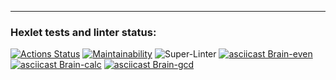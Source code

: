 ---
### Hexlet tests and linter status:
[![Actions Status](https://github.com/nofacez/frontend-project-lvl1/workflows/hexlet-check/badge.svg)](https://github.com/nofacez/frontend-project-lvl1/actions)
[![Maintainability](https://api.codeclimate.com/v1/badges/a99a88d28ad37a79dbf6/maintainability)](https://codeclimate.com/github/codeclimate/codeclimate/maintainability)
![Super-Linter](https://github.com/nofacez/frontend-project-lvl1/workflows/lint/badge.svg)
[![asciicast Brain-even](https://asciinema.org/a/UiOAh9drcwVT2nurKDrRW26Ym.svg)](https://asciinema.org/a/UiOAh9drcwVT2nurKDrRW26Ym)
[![asciicast Brain-calc](https://asciinema.org/a/ffRwhXfPWd2odWh2fQYtJ5lhu.svg)](https://asciinema.org/a/ffRwhXfPWd2odWh2fQYtJ5lhu)
[![asciicast Brain-gcd](https://asciinema.org/a/5oDHii0Fm4YDASZNcKzya0Xwt.svg)](https://asciinema.org/a/5oDHii0Fm4YDASZNcKzya0Xwt)